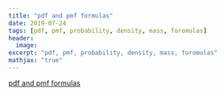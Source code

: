 ```yaml
---
title: "pdf and pmf formulas"
date: 2019-07-24
tags: [pdf, pmf, probability, density, mass, foromulas]
header:
  image:
excerpt: "pdf, pmf, probability, density, mass, foromulas"
mathjax: "true"
---
```


[pdf and pmf formulas](https://michaelkkim.github.io/pdf/density_formulas.pdf)
